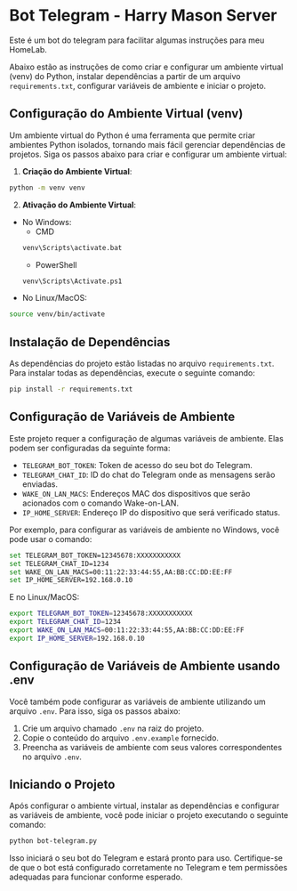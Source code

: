 # Bot Telegram - Harry Mason Server

Este é um bot do telegram para facilitar algumas instruções para meu HomeLab.

Abaixo estão as instruções de como criar e configurar um ambiente virtual (venv) do Python, instalar dependências a partir de um arquivo `requirements.txt`, configurar variáveis de ambiente e iniciar o projeto.

## Configuração do Ambiente Virtual (venv)

Um ambiente virtual do Python é uma ferramenta que permite criar ambientes Python isolados, tornando mais fácil gerenciar dependências de projetos. Siga os passos abaixo para criar e configurar um ambiente virtual:

1. **Criação do Ambiente Virtual**:

```bash
python -m venv venv
```

2. **Ativação do Ambiente Virtual**:

- No Windows:
  - CMD
  ```bash
  venv\Scripts\activate.bat
  ```
  - PowerShell
  ```bash
  venv\Scripts\Activate.ps1
  ```
- No Linux/MacOS:

```bash
source venv/bin/activate
```

## Instalação de Dependências

As dependências do projeto estão listadas no arquivo `requirements.txt`. Para instalar todas as dependências, execute o seguinte comando:

```bash
pip install -r requirements.txt
```

## Configuração de Variáveis de Ambiente

Este projeto requer a configuração de algumas variáveis de ambiente. Elas podem ser configuradas da seguinte forma:

- `TELEGRAM_BOT_TOKEN`: Token de acesso do seu bot do Telegram.
- `TELEGRAM_CHAT_ID`: ID do chat do Telegram onde as mensagens serão enviadas.
- `WAKE_ON_LAN_MACS`: Endereços MAC dos dispositivos que serão acionados com o comando Wake-on-LAN.
- `IP_HOME_SERVER`: Endereço IP do dispositivo que será verificado status.

Por exemplo, para configurar as variáveis de ambiente no Windows, você pode usar o comando:

```bash
set TELEGRAM_BOT_TOKEN=12345678:XXXXXXXXXXX
set TELEGRAM_CHAT_ID=1234
set WAKE_ON_LAN_MACS=00:11:22:33:44:55,AA:BB:CC:DD:EE:FF
set IP_HOME_SERVER=192.168.0.10
```

E no Linux/MacOS:

```bash
export TELEGRAM_BOT_TOKEN=12345678:XXXXXXXXXXX
export TELEGRAM_CHAT_ID=1234
export WAKE_ON_LAN_MACS=00:11:22:33:44:55,AA:BB:CC:DD:EE:FF
export IP_HOME_SERVER=192.168.0.10
```

## Configuração de Variáveis de Ambiente usando .env

Você também pode configurar as variáveis de ambiente utilizando um arquivo `.env`. Para isso, siga os passos abaixo:

1. Crie um arquivo chamado `.env` na raiz do projeto.
2. Copie o conteúdo do arquivo `.env.example` fornecido.
3. Preencha as variáveis de ambiente com seus valores correspondentes no arquivo `.env`.

## Iniciando o Projeto

Após configurar o ambiente virtual, instalar as dependências e configurar as variáveis de ambiente, você pode iniciar o projeto executando o seguinte comando:

```bash
python bot-telegram.py
```

Isso iniciará o seu bot do Telegram e estará pronto para uso. Certifique-se de que o bot está configurado corretamente no Telegram e tem permissões adequadas para funcionar conforme esperado.
